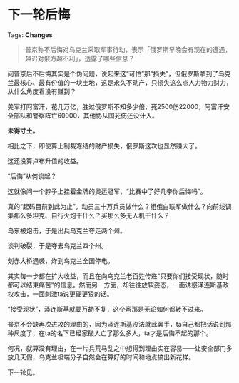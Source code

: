# 下一轮后悔

Tags: **Changes**

> 普京称不后悔对乌克兰采取军事行动，表示「俄罗斯早晚会有现在的遭遇，越迟对俄方越不利」，透露了哪些信息？



问普京后不后悔其实是个伪问题，说起来这“可怕”那“损失”，但俄罗斯拿到了乌克兰最核心、最有价值的一块土地，这是永久不动产，只损失这么点人力物力财力，从什么角度看没有赚到？

美军打阿富汗，花几万亿，胜过俄罗斯不知多少倍，死2500伤22000，阿富汗安全部队和警察阵亡60000，其他协从国死伤还没计入。

**未得寸土。**

相比之下，即使算上制裁冻结的财产损失，俄罗斯这次也显然赚大了。

这还没算卢布升值的收益。

“后悔”从何谈起？

这就像问一个脖子上挂着金牌的奥运冠军，“比赛中了好几拳你后悔吗”。

  


真的“起码目前到此为止”，动员三十万兵员做什么？组俄白联军做什么？向前线调集那么多坦克、自行火炮干什么？买那么多无人机干什么？

乌东被炮击，于是出兵乌克兰夺走两个州。

谈判破裂，于是夺去乌克兰四个州。

刻赤大桥遇袭，炸到乌克兰全国停电。

其实每一步都在扩大收益，而且在向乌克兰老百姓传递“只要你们接受现状，随时都可以结束痛苦”的信息。然而另一方面，却往往放软姿态，一面诱惑泽连斯基政权攻击，一面刺激ta说更硬更狠的话。

“接受现状”，泽连斯基就要万劫不复，这个弯那是无论如何都转不过来。

普京不会缺再次进攻的理由的，因为泽连斯基没法就此罢手，ta自己都把话说到那种尺度了，在ta的名下已经家破人亡了那么多人，ta才是后悔不起的那个。

何况，就算没有理由，在一片兵荒马乱之中想得到理由实在容易——让安全部门多放几天假，乌克兰极端分子自然会在算好的时间和地点搞出新花样。

下一轮见。



